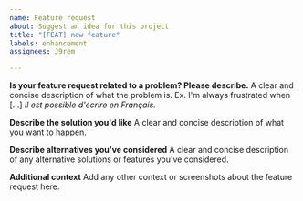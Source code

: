 ```yaml
---
name: Feature request
about: Suggest an idea for this project
title: "[FEAT] new feature"
labels: enhancement
assignees: J9rem

---
```


**Is your feature request related to a problem? Please describe.**
A clear and concise description of what the problem is. Ex. I'm always frustrated when [...]
_Il est possible d'écrire en Français._

**Describe the solution you'd like**
A clear and concise description of what you want to happen.

**Describe alternatives you've considered**
A clear and concise description of any alternative solutions or features you've considered.

**Additional context**
Add any other context or screenshots about the feature request here.
